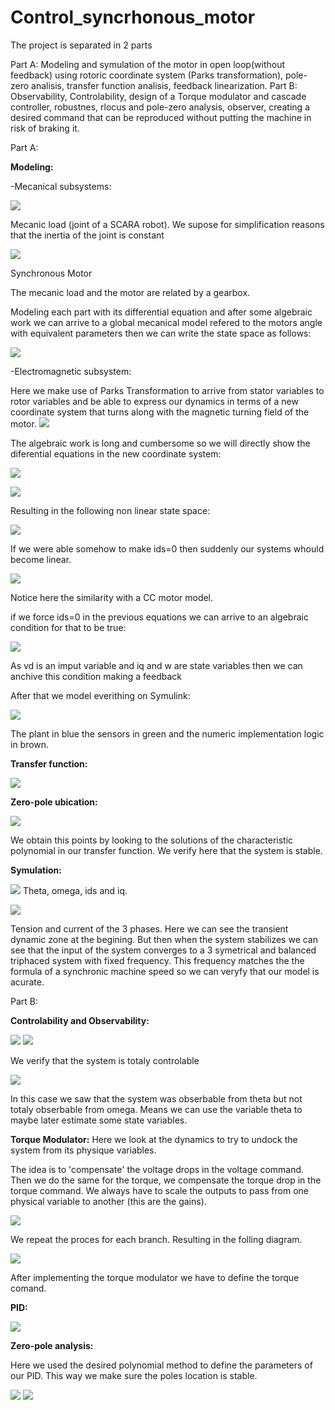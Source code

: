 # Control_syncrhonous_motor



The project is separated in 2 parts

Part A: Modeling and symulation of the motor in open loop(without feedback) using rotoric coordinate system (Parks transformation), pole-zero analisis, transfer function analisis, feedback linearization.
Part B: Observability, Controlability, design of a Torque modulator and cascade controller, robustnes, rlocus and pole-zero analysis, observer, creating a desired command that can be reproduced without putting the machine in risk of braking it.

Part A:

**Modeling:**

-Mecanical subsystems:

![](Capture.PNG) 

Mecanic load (joint of a SCARA robot). We supose for simplification reasons that the inertia of the joint is constant

![](Capture2.PNG)

Synchronous Motor

The mecanic load and the motor are related by a gearbox.

Modeling each part with its differential equation and after some algebraic work we can arrive to a global mecanical model refered to the motors angle with equivalent parameters then we can write the state space as follows:

![](Capture3.PNG)

-Electromagnetic subsystem:

Here we make use of Parks Transformation to arrive from stator variables to rotor variables and be able to express our dynamics in terms of a new coordinate system that turns along with the magnetic turning field of the motor.
![](Capture6.PNG)

The algebraic work is long and cumbersome so we will directly show the diferential equations in the new coordinate system:

![](Capture4.PNG)

![](Capture5.PNG)

Resulting in the following non linear state space:

![](Capture7.PNG)

If we were able somehow to make ids=0 then suddenly our systems whould become linear.

![](Capture9.PNG)

Notice here the similarity with a CC motor model.

if we force ids=0 in the previous equations we can arrive to an algebraic condition for that to be true: 

![](Capture8.PNG)

As vd is an imput variable and iq and w are state variables then we can anchive this condition making a feedback 


After that we model everithing on Symulink:

![](Capture10.PNG)

The plant in blue the sensors in green and the numeric implementation logic in brown.



**Transfer function:**

![](Capture11.PNG)


**Zero-pole ubication:**

![](Capture12.PNG)

We obtain this points by looking to the solutions of the characteristic polynomial in our transfer function. We verify here that the system is stable.

**Symulation:**

![](Capture13.PNG)
Theta, omega, ids and iq.

![](Capture14.PNG)

Tension and current of the 3 phases. Here we can see the transient dynamic zone at the begining. But then when the system stabilizes we can see that the input of the system converges to a 3 symetrical and balanced triphaced system with fixed frequency. This frequency matches the the formula of a synchronic machine speed so we can veryfy that our model is acurate.





Part B:

**Controlability and Observability:**

![](Capture15.PNG)
![](Capture16.PNG)

We verify that the system is totaly controlable

![](Capture17.PNG)

In this case we saw that the system was obserbable from theta but not totaly obserbable from omega. Means we can use the variable theta to maybe later estimate some state variables.


**Torque Modulator:**
Here we look at the dynamics to try to undock the system from its physique variables.

The idea is to 'compensate' the voltage drops in the voltage command. Then we do the same for the torque, we compensate the torque drop in the torque command. We always have to scale the outputs to pass from one physical variable to another (this are the gains).

![](Capture19.PNG)

We repeat the proces for each branch. Resulting in the folling diagram.

![](Capture18.PNG)


After implementing the torque modulator we have to define the torque comand.

**PID:**

![](Capture20.PNG)


**Zero-pole analysis:**

Here we used the desired polynomial method to define the parameters of our PID. This way we make sure the poles location is stable. 

![](Capture21.PNG)
![](Capture22.PNG)



























